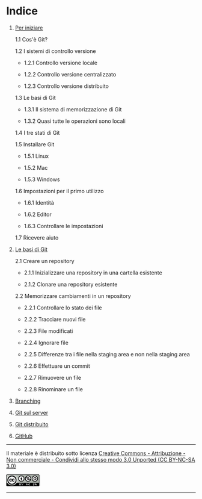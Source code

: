 # Indice

1. [Per iniziare][cap1]

    1.1 Cos'è Git?
    
    1.2 I sistemi di controllo versione
    
    - 1.2.1 Controllo versione locale
       
    - 1.2.2 Controllo versione centralizzato
       
    - 1.2.3 Controllo versione distribuito
    
    1.3 Le basi di Git
        
    - 1.3.1 Il sistema di memorizzazione di Git
        
    - 1.3.2 Quasi tutte le operazioni sono locali
    
    1.4 I tre stati di Git
    
    1.5 Installare Git
        
    - 1.5.1 Linux
        
    - 1.5.2 Mac
        
    - 1.5.3 Windows
    
    1.6 Impostazioni per il primo utilizzo
        
    - 1.6.1 Identità
        
    - 1.6.2 Editor
        
    - 1.6.3 Controllare le impostazioni
    
    1.7 Ricevere aiuto

2. [Le basi di Git][cap2] 
    
    2.1 Creare un repository
    
    - 2.1.1 Inizializzare una repository in una cartella esistente
    
    - 2.1.2 Clonare una repository esistente
    
    2.2 Memorizzare cambiamenti in un repository
    
    - 2.2.1 Controllare lo stato dei file
    
    - 2.2.2 Tracciare nuovi file

    - 2.2.3 File modificati
    
    - 2.2.4 Ignorare file

    - 2.2.5 Differenze tra i file nella staging area e non nella staging area

    - 2.2.6 Effettuare un commit

    - 2.2.7 Rimuovere un file

    - 2.2.8 Rinominare un file

3. [Branching][cap3] 
4. [Git sul server][cap4]
5. [Git distribuito][cap5]
6. [GitHub][cap6]

[cap1]: https://github.com/FraClem/GitTutorial/blob/master/1.%20Per%20iniziare.md
[cap2]: https://github.com/FraClem/GitTutorial/blob/master/2.%20Le%20basi%20di%20Git.md
[cap3]: https://github.com/FraClem/GitTutorial/blob/master/3.%20Branching.md
[cap4]: https://github.com/FraClem/GitTutorial/blob/master/4.%20Git%20sul%20server.md
[cap5]: https://github.com/FraClem/GitTutorial/blob/master/5.%20Git%20distribuito.md
[cap6]: https://github.com/FraClem/GitTutorial/blob/master/6.%20GitHub.md

---

Il materiale è distribuito sotto licenza [Creative Commons - Attribuzione - Non commerciale - Condividi allo stesso modo 3.0 Unported (CC BY-NC-SA 3.0)][licenza]

![Licenza CC BY-NC-SA 3.0](img/license.png "Licenza CC BY-NC-SA 3.0")

[licenza]: https://creativecommons.org/licenses/by-nc-sa/3.0/

---
